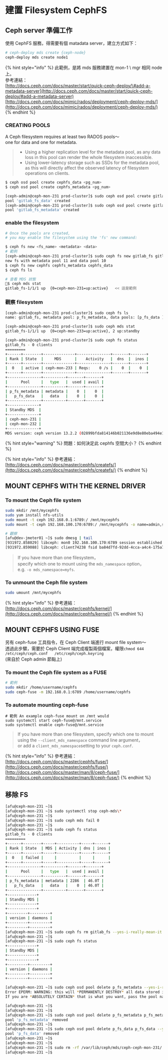 # 建置 Filesystem CephFS

## Ceph server 準備工作

使用 CephFS 服務，得需要有個 matadata server，建立方式如下：

```bash
# ceph-deploy mds create {ceph-node}
ceph-deploy mds create node1
```

{% hint style="info" %}
此範例，是將 mds 服務建置在 mon-1 \ mgr 相同 node 上。  
參考連結：  
[http://docs.ceph.com/docs/master/start/quick-ceph-deploy/\#add-a-metadata-server](http://docs.ceph.com/docs/master/start/quick-ceph-deploy/#add-a-metadata-server)  
[http://docs.ceph.com/docs/mimic/rados/deployment/ceph-deploy-mds/](http://docs.ceph.com/docs/mimic/rados/deployment/ceph-deploy-mds/)
{% endhint %}

### CREATING POOLS

A Ceph filesystem requires at least two RADOS pools～  
one for data     and     one for metadata.

> * Using a higher replication level for the metadata pool, as any data loss in this pool can render the whole filesystem inaccessible.
> * Using lower-latency storage such as SSDs for the metadata pool, as this will directly affect the observed latency of filesystem operations on clients.

```bash
$ ceph osd pool create cephfs_data <pg_num>
$ ceph osd pool create cephfs_metadata <pg_num>

[ceph-admin@ceph-mon-231 prod-cluster]$ sudo ceph osd pool create gitlab_fs_data 128
pool 'gitlab_fs_data' created
[ceph-admin@ceph-mon-231 prod-cluster]$ sudo ceph osd pool create gitlab_fs_metadata 128
pool 'gitlab_fs_metadata' created
```

### enable the filesystem

```bash
# Once the pools are created, 
# you may enable the filesystem using the 'fs' new command:

$ ceph fs new <fs_name> <metadata> <data>
# 範例
[ceph-admin@ceph-mon-231 prod-cluster]$ sudo ceph fs new gitlab_fs gitlab_fs_metadata gitlab_fs_data
new fs with metadata pool 11 and data pool 10
$ ceph fs new cephfs cephfs_metadata cephfs_data
$ ceph fs ls

# 查看 MDS 狀態
$ ceph mds stat
gitlab_fs-1/1/1 up  {0=ceph-mon-231=up:active}   << 這是範例
```

### 觀察 filesystem

```bash
[ceph-admin@ceph-mon-231 prod-cluster]$ sudo ceph fs ls
name: gitlab_fs, metadata pool: p_fs_metadata, data pools: [p_fs_data ]

[ceph-admin@ceph-mon-231 prod-cluster]$ sudo ceph mds stat
gitlab_fs-1/1/1 up  {0=ceph-mon-233=up:active}, 2 up:standby

[ceph-admin@ceph-mon-231 prod-cluster]$ sudo ceph fs status
gitlab_fs - 0 clients
=========
+------+--------+--------------+---------------+-------+-------+
| Rank | State  |     MDS      |    Activity   |  dns  |  inos |
+------+--------+--------------+---------------+-------+-------+
|  0   | active | ceph-mon-233 | Reqs:    0 /s |    0  |    0  |
+------+--------+--------------+---------------+-------+-------+
+---------------+----------+-------+-------+
|      Pool     |   type   |  used | avail |
+---------------+----------+-------+-------+
| p_fs_metadata | metadata |    0  |    0  |
|   p_fs_data   |   data   |    0  |    0  |
+---------------+----------+-------+-------+
+--------------+
| Standby MDS  |
+--------------+
| ceph-mon-231 |
| ceph-mon-232 |
+--------------+
MDS version: ceph version 13.2.2 (02899bfda814146b021136e9d8e80eba494e1126) mimic (stable)

```

{% hint style="warning" %}
問題：如何決定此 cephfs 空間大小？
{% endhint %}

{% hint style="info" %}
參考連結：  
[http://docs.ceph.com/docs/master/cephfs/createfs/](http://docs.ceph.com/docs/master/cephfs/createfs/)
{% endhint %}

## MOUNT CEPHFS WITH THE KERNEL DRIVER

### To mount the Ceph file system

```bash
sudo mkdir /mnt/mycephfs
sudo yum install nfs-utils
sudo mount -t ceph 192.168.0.1:6789:/ /mnt/mycephfs
sudo mount -t ceph 192.168.100.170:6789:/ /mnt/mycephfs -o name=admin,secret=AQBXTdBbwQTHMBAAAmjSrBbh+ilLeXT1tpAyoA==

# 觀察
[afu@dev-jmeter01 ~]$ sudo dmesg | tail
[931972.858029] libceph: mon0 192.168.100.170:6789 session established
[931972.859088] libceph: client74238 fsid ba84d7fd-92dd-4cca-a4c4-175a70c5e2ed
```

> If you have more than one filesystem，  
> specify which one to mount using the `mds_namespace` option，  
> e.g. `-o mds_namespace=myfs`.

### To unmount the Ceph file system

```bash
sudo umount /mnt/mycephfs
```

{% hint style="info" %}
參考連結：  
[http://docs.ceph.com/docs/master/cephfs/kernel/](http://docs.ceph.com/docs/master/cephfs/kernel/)
{% endhint %}

## MOUNT CEPHFS USING FUSE

另有 ceph-fuse 工具指令，在 Ceph Client 端進行 mount file system～  
透過此步驟，需要於 Ceph Client 端完成複製兩個檔案，權限`chmod 644`  
`/etc/ceph/ceph.conf  
/etc/ceph/ceph.keyring`  
\(來自於 Ceph admin 節點上\)

### To mount the Ceph file system as a FUSE

```bash
# 範例
sudo mkdir /home/username/cephfs
sudo ceph-fuse -m 192.168.0.1:6789 /home/username/cephfs
```

### To automate mounting ceph-fuse

```text
# 範例 An example ceph-fuse mount on /mnt would
sudo systemctl start ceph-fuse@/mnt.service
sudo systemctl enable ceph-fuse@/mnt.service
```

> If you have more than one filesystem, specify which one to mount using the `--client_mds_namespace` command line argument，  
> or add a `client_mds_namespace`setting to your `ceph.conf`.

{% hint style="info" %}
參考連結：  
[http://docs.ceph.com/docs/master/cephfs/fuse/](http://docs.ceph.com/docs/master/cephfs/fuse/)  
[http://docs.ceph.com/docs/master/man/8/ceph-fuse/](http://docs.ceph.com/docs/master/man/8/ceph-fuse/)
{% endhint %}

## 移除 FS

```bash
[afu@ceph-mon-231 ~]$ 
[afu@ceph-mon-231 ~]$ sudo systemctl stop ceph-mds\*
[afu@ceph-mon-231 ~]$
[afu@ceph-mon-231 ~]$ sudo ceph mds fail 0
[afu@ceph-mon-231 ~]$
[afu@ceph-mon-231 ~]$ sudo ceph fs status
gitlab_fs - 0 clients
=========
+------+--------+-----+----------+-----+------+
| Rank | State  | MDS | Activity | dns | inos |
+------+--------+-----+----------+-----+------+
|  0   | failed |     |          |     |      |
+------+--------+-----+----------+-----+------+
+---------------+----------+-------+-------+
|      Pool     |   type   |  used | avail |
+---------------+----------+-------+-------+
| p_fs_metadata | metadata | 2286  | 46.0T |
|   p_fs_data   |   data   |    0  | 46.0T |
+---------------+----------+-------+-------+
+-------------+
| Standby MDS |
+-------------+
+-------------+
+---------+---------+
| version | daemons |
+---------+---------+
+---------+---------+
[afu@ceph-mon-231 ~]$ sudo ceph fs rm gitlab_fs --yes-i-really-mean-it
[afu@ceph-mon-231 ~]$
[afu@ceph-mon-231 ~]$ sudo ceph fs status
+-------------+
| Standby MDS |
+-------------+
+-------------+
+---------+---------+
| version | daemons |
+---------+---------+
+---------+---------+

[afu@ceph-mon-231 ~]$ sudo ceph osd pool delete p_fs_metadata --yes-i-really-really-mean-it
Error EPERM: WARNING: this will *PERMANENTLY DESTROY* all data stored in pool p_fs_metadata.  
If you are *ABSOLUTELY CERTAIN* that is what you want, pass the pool name *twice*, followed by --yes-i-really-really-mean-it.

[afu@ceph-mon-231 ~]$
[afu@ceph-mon-231 ~]$
[afu@ceph-mon-231 ~]$ sudo ceph osd pool delete p_fs_metadata p_fs_metadata --yes-i-really-really-mean-it
pool 'p_fs_metadata' removed
[afu@ceph-mon-231 ~]$
[afu@ceph-mon-231 ~]$ sudo ceph osd pool delete p_fs_data p_fs_data --yes-i-really-really-mean-it
pool 'p_fs_data' removed
[afu@ceph-mon-231 ~]$
[afu@ceph-mon-231 ~]$
[afu@ceph-mon-231 ~]$ sudo rm -rf /var/lib/ceph/mds/ceph-ceph-mon-231/
[afu@ceph-mon-231 ~]$
```

